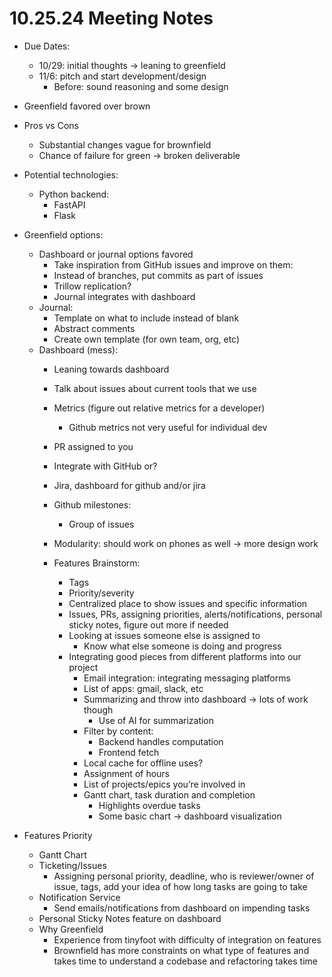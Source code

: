 # 10.25.24 Meeting Notes

- Due Dates:
  - 10/29: initial thoughts -> leaning to greenfield
  - 11/6: pitch and start development/design
    - Before: sound reasoning and some design
   
- Greenfield favored over brown
- Pros vs Cons
  - Substantial changes vague for brownfield
  - Chance of failure for green -> broken deliverable

- Potential technologies:
  - Python backend:
    - FastAPI
    - Flask

- Greenfield options:
  - Dashboard or journal options favored 
    - Take inspiration from GitHub issues and improve on them:
    - Instead of branches, put commits as part of issues
    - Trillow replication?
    - Journal integrates with dashboard
  - Journal:
    - Template on what to include instead of blank
    - Abstract comments
    - Create own template (for own team, org, etc)
  - Dashboard (mess):
    - Leaning towards dashboard
    - Talk about issues about current tools that we use
    - Metrics (figure out relative metrics for a developer)
      - Github metrics not very useful for individual dev
    - PR assigned to you
    - Integrate with GitHub or? 
    - Jira, dashboard for github and/or jira
    - Github milestones:
      - Group of issues
    - Modularity: should work on phones as well -> more design work

    - Features Brainstorm:
      - Tags
      - Priority/severity
      - Centralized place to show issues and specific information
      - Issues, PRs, assigning priorities, alerts/notifications, personal sticky notes, figure out more if needed
      - Looking at issues someone else is assigned to
        - Know what else someone is doing and progress
      - Integrating good pieces from different platforms into our project
        - Email integration: integrating messaging platforms
        - List of apps: gmail, slack, etc
        - Summarizing and throw into dashboard -> lots of work though
          - Use of AI for summarization
        - Filter by content:
            - Backend handles computation
            - Frontend fetch
        - Local cache for offline uses?
        - Assignment of hours
        - List of projects/epics you’re involved in
        - Gantt chart, task duration and completion
          - Highlights overdue tasks
          - Some basic chart -> dashboard visualization
- Features Priority
  - Gantt Chart
  - Ticketing/Issues
    - Assigning personal priority, deadline, who is reviewer/owner of issue, tags, add your idea of how long tasks are going to take
  - Notification Service
    - Send emails/notifications from dashboard on impending tasks
  - Personal Sticky Notes feature on dashboard
  - Why Greenfield
    - Experience from tinyfoot with difficulty of integration on features
    - Brownfield has more constraints on what type of features and takes time to understand a codebase and refactoring takes time
